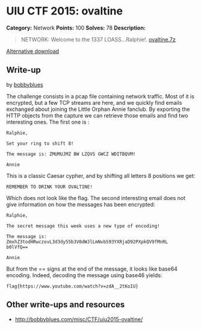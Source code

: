 # UIU CTF 2015: ovaltine

**Category:** Network
**Points:** 100
**Solves:** 78
**Description:** 

> NETWORK: Welcome to the 1337 LOASS...Ralphie!. [ovaltine.7z](https://ctf.acm.illinois.edu/archive/ovaltine.7z)

[Alternative download](https://mega.nz/#!PFkQSYpS)

## Write-up

by [bobbyblues](https://github.com/bobbyblues)

The challenge consists in a pcap file containing network traffic.
Most of it is encrypted, but a few TCP streams are here, and we quickly find emails exchanged about joining the Little Orphan Annie fanclub.
By exporting the HTTP objects from the capture we can retrieve those emails and find two interesting ones.
The first one is :
```
Ralphie,

Set your ring to shift 8!

The message is: ZMUMUJMZ BW LZQVS GWCZ WDITBQVM!

Annie
```
This is a classic Caesar cypher, and by shifting all letters 8 positions we get:
```
REMEMBER TO DRINK YOUR OVALTINE!
```
Which does not look like the flag.
The second interesting email does not give information on how the messages has been encrypted:
```
Ralphie,

The secret message this week uses a new type of encoding!

The message is: ZmxhZ3todHRwczovL3d3dy55b3V0dWJlLmNvbS93YXRjaD92PXpkQV9fMnRL
b0lVfQ==

Annie
```
But from the == signs at the end of the message, it looks like base64 encoding.
Indeed, decoding the message using base46 yields:
```
flag{https://www.youtube.com/watch?v=zdA__2tKoIU}
```

## Other write-ups and resources

* <http://bobbyblues.com/misc/CTF/uiu2015-ovaltine/>